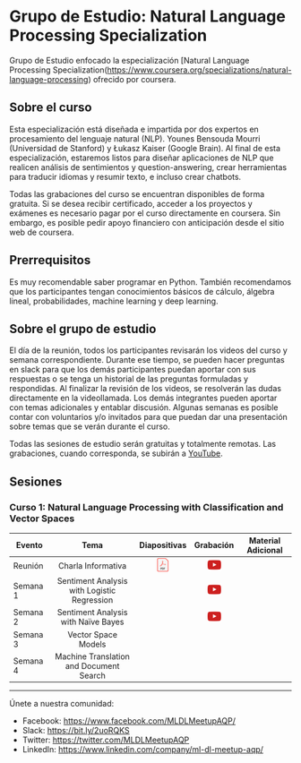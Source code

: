 # Grupo de Estudio: Natural Language Processing Specialization

Grupo de Estudio enfocado la especialización [Natural Language Processing Specialization(https://www.coursera.org/specializations/natural-language-processing) ofrecido por coursera.


## Sobre el curso

Esta especialización está diseñada e impartida por dos expertos en procesamiento del lenguaje natural (NLP). Younes Bensouda Mourri (Universidad de Stanford) y Łukasz Kaiser (Google Brain). Al final de esta especialización, estaremos listos para diseñar aplicaciones de NLP que realicen análisis de sentimientos y question-answering, crear herramientas para traducir idiomas y resumir texto, e incluso crear chatbots.

Todas las grabaciones del curso se encuentran disponibles de forma gratuita. Si se desea recibir certificado, acceder a los proyectos y exámenes es necesario pagar por el curso directamente en coursera. Sin embargo, es posible pedir apoyo financiero con anticipación desde el sitio web de coursera.   


## Prerrequisitos

Es muy recomendable saber programar en Python. También recomendamos que los participantes tengan conocimientos básicos de cálculo, álgebra lineal, probabilidades, machine learning y deep learning.

## Sobre el grupo de estudio

El día de la reunión, todos los participantes revisarán los videos del curso y semana correspondiente. Durante ese tiempo, se pueden hacer preguntas en slack para que los demás participantes puedan aportar con sus respuestas o se tenga un historial de las preguntas formuladas y respondidas. Al finalizar la revisión de los videos, se resolverán las dudas directamente en la videollamada. Los demás integrantes pueden aportar con temas adicionales y entablar discusión. Algunas semanas es posible contar con voluntarios y/o invitados para que puedan dar una presentación sobre temas que se verán durante el curso.

Todas las sesiones de estudio serán gratuitas y totalmente remotas. Las grabaciones, cuando corresponda, se subirán a [YouTube](https://www.youtube.com/channel/UCZymp9hXtXiGm4RigjLUScA).

## Sesiones

### Curso 1: Natural Language Processing with Classification and Vector Spaces

Evento | Tema  | Diapositivas | Grabación | Material Adicional |
-----| :-: | :-: | :-: | :-: |
Reunión | Charla Informativa |  [![](./imgs/icon_pdf.png)](https://drive.google.com/file/d/1TgVc1qSrvtROkd3qX1kgu9P9eJTdHVOZ/view?usp=sharing) | [![](./imgs/icon_youtube.png)](https://youtu.be/i9EaB2IPz88) |
Semana 1 | Sentiment Analysis with Logistic Regression | | [![](./imgs/icon_youtube.png)](https://youtu.be/AIgGkpZnHMQ) |
Semana 2 | Sentiment Analysis with Naïve Bayes | | [![](./imgs/icon_youtube.png)](https://youtu.be/JPt8fRDdvdU) |
Semana 3	| Vector Space Models | | |
Semana 4	| Machine Translation and Document Search | | |

____
Únete a nuestra comunidad:
- Facebook: https://www.facebook.com/MLDLMeetupAQP/
- Slack: https://bit.ly/2uoRQKS
- Twitter: https://twitter.com/MLDLMeetupAQP
- LinkedIn: https://www.linkedin.com/company/ml-dl-meetup-aqp/

